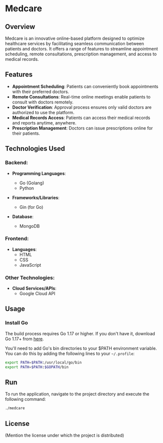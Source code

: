 # Medcare 

## Overview

Medcare is an innovative online-based platform designed to optimize healthcare services by facilitating seamless communication between patients and doctors. It offers a range of features to streamline appointment scheduling, remote consultations, prescription management, and access to medical records.

## Features

- **Appointment Scheduling**: Patients can conveniently book appointments with their preferred doctors.
- **Remote Consultations**: Real-time online meetings enable patients to consult with doctors remotely.
- **Doctor Verification**: Approval process ensures only valid doctors are authorized to use the platform.
- **Medical Records Access**: Patients can access their medical records and reports anytime, anywhere.
- **Prescription Management**: Doctors can issue prescriptions online for their patients.
  
## Technologies Used

### Backend:
- **Programming Languages**:
  - Go (Golang)
  - Python

- **Frameworks/Libraries**:
  - Gin (for Go)

- **Database**:
  - MongoDB

### Frontend:
- **Languages**:
  - HTML
  - CSS
  - JavaScript

### Other Technologies:
- **Cloud Services/APIs**:
  - Google Cloud API


## Usage

### Install Go

The build process requires Go 1.17 or higher. If you don't have it, download Go 1.17+ from [here](https://golang.org/dl/).

You'll need to add Go's bin directories to your $PATH environment variable. You can do this by adding the following lines to your `~/.profile`:

```bash
export PATH=$PATH:/usr/local/go/bin
export PATH=$PATH:$GOPATH/bin
```

## Run

To run the application, navigate to the project directory and execute the following command:
```bash
./medcare
```

## License

(Mention the license under which the project is distributed)
